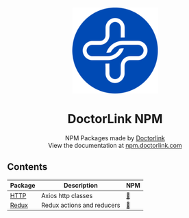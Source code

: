 <p align="center">
  <a href="https://www.doctorlink.com/" rel="noopener" target="_blank"><img width="200" src="typedoc/theme/assets/images/logo.png" alt="Doctorlink"></a></p>
</p>

<h1 align="center">DoctorLink NPM</h1>

<div align="center">
NPM Packages made by <a href="https://www.doctorlink.com/" rel="noopener" target="_blank">Doctorlink</a>
</div>

<div align="center">
View the documentation at <a href="https://npm.doctorlink.com" rel="noopener" target="_blank">npm.doctorlink.com</a>
</div>

## Contents

|Package                            |Description                        | NPM                                                                                                   |
|-----------------------------------|-----------------------------------|-------------------------------------------------------------------------------------------------------|
|[HTTP](packages/http)              |Axios http classes                 |<a href="https://www.npmjs.com/package/@doctorlink/http" rel="noopener" target="_blank">:link:</a>     |
|[Redux](packages/redux)            |Redux actions and reducers         |<a href="https://www.npmjs.com/package/@doctorlink/redux" rel="noopener" target="_blank">:link:</a>    |
